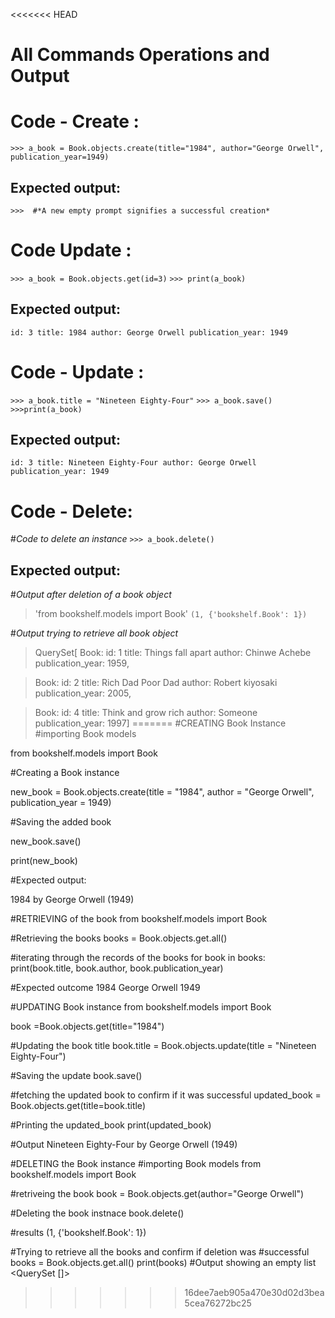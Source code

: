 <<<<<<< HEAD
# All Commands Operations and Output

# Code - Create : 
`>>> a_book = Book.objects.create(title="1984", author="George Orwell", publication_year=1949)`

## Expected output:
`>>> 
#*A new empty prompt signifies a successful creation*`


# Code Update : 
`>>> a_book = Book.objects.get(id=3)`
`>>> print(a_book)`

## Expected output:
`id: 3
title: 1984
author: George Orwell
publication_year: 1949
`

# Code - Update : 
`>>> a_book.title = "Nineteen Eighty-Four"`
`>>> a_book.save()`
`>>>print(a_book)`

## Expected output:
`id: 3
title: Nineteen Eighty-Four
author: George Orwell
publication_year: 1949
`

# Code - Delete: 

#*Code to delete an instance*
`>>> a_book.delete()`


## Expected output:
#*Output after deletion of a book object*
> 'from bookshelf.models import Book'
> `(1, {'bookshelf.Book': 1})
`

#*Output trying to retrieve all book object*

> QuerySet[ 
> Book: id: 1
title: Things fall apart
author: Chinwe Achebe
publication_year: 1959,

> Book: id: 2
title: Rich Dad Poor Dad
author: Robert kiyosaki
publication_year: 2005,

> Book: id: 4
title: Think and grow rich
author: Someone
publication_year: 1997]
=======
#CREATING Book Instance
#importing Book models

from bookshelf.models import Book

#Creating a Book instance 

new_book = Book.objects.create(title = "1984", author = "George Orwell", publication_year = 1949)    

#Saving the added book

new_book.save()

print(new_book)

#Expected output: 

1984 by George Orwell (1949)


#RETRIEVING of the book
from bookshelf.models import Book

#Retrieving the books
books = Book.objects.get.all()                                 

#iterating through the records of the books
for book in books:
    print(book.title, book.author, book.publication_year)       

#Expected outcome
1984 George Orwell 1949


#UPDATING Book instance
from bookshelf.models import Book

book =Book.objects.get(title="1984")

#Updating the book title
book.title = Book.objects.update(title = "Nineteen Eighty-Four") 

#Saving the update
book.save()

#fetching the updated book to confirm if it was successful
updated_book = Book.objects.get(title=book.title)

#Printing the updated_book
print(updated_book)

#Output
Nineteen Eighty-Four by George Orwell (1949)


#DELETING the Book instance
#importing Book models
from bookshelf.models import Book

#retriveing the book
book = Book.objects.get(author="George Orwell")

#Deleting the book instnace
book.delete()

#results
(1, {'bookshelf.Book': 1})

#Trying to retrieve all the books and confirm if deletion was #successful
books = Book.objects.get.all()
print(books)
#Output showing an empty list
<QuerySet []>
>>>>>>> 16dee7aeb905a470e30d02d3bea5cea76272bc25
